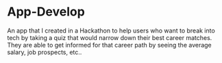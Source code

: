 # App-Develop
An app that I created in a Hackathon to help users who want to break into tech by taking a quiz that would narrow down their best career matches. They are able to get informed for that career path by seeing the average salary, job prospects, etc..
